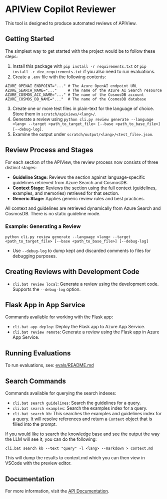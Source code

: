 # APIView Copilot Reviewer

This tool is designed to produce automated reviews of APIView.

## Getting Started

The simplest way to get started with the project would be to follow these steps:

1. Install this package with `pip install -r requirements.txt` or `pip install -r dev_requirements.txt` if you also need to run evaluations.
2. Create a `.env` file with the following contents:

```
AZURE_OPENAI_ENDPOINT="..." # The Azure OpenAI endpoint URL
AZURE_SEARCH_NAME="..."     # The name of the Azure AI Search resource
AZURE_COSMOS_ACC_NAME="..." # The name of the CosmosDB account
AZURE_COSMOS_DB_NAME="..."  # The name of the CosmosDB database
```

3. Create one or more test files in plain-text for the language of choice. Store them in `scratch/apiviews/<lang>/`.
4. Generate a review using `python cli.py review generate --language <lang> --target <path_to_target_file> [--base <path_to_base_file>] [--debug-log]`.
5. Examine the output under `scratch/output/<lang>/<test_file>.json`.

## Review Process and Stages

For each section of the APIView, the review process now consists of three distinct stages:

- **Guideline Stage:** Reviews the section against language-specific guidelines retrieved from Azure Search and CosmosDB.
- **Context Stage:** Reviews the section using the full context (guidelines, examples, and memories) retrieved for that section.
- **Generic Stage:** Applies generic review rules and best practices.

All context and guidelines are retrieved dynamically from Azure Search and CosmosDB. There is no static guideline mode.

### Example: Generating a Review

```
python cli.py review generate --language <lang> --target <path_to_target_file> [--base <path_to_base_file>] [--debug-log]
```

- Use `--debug-log` to dump kept and discarded comments to files for debugging purposes.

## Creating Reviews with Development Code

- `cli.bat review local`: Generate a review using the development code. Supports the `--debug-log` option.

## Flask App in App Service

Commands available for working with the Flask app:

- `cli.bat app deploy`: Deploy the Flask app to Azure App Service.
- `cli.bat review remote`: Generate a review using the Flask app in Azure App Service.

## Running Evaluations

To run evaluations, see: [evals/README.md](./evals/README.md)

## Search Commands

Commands available for querying the search indexes:

- `cli.bat search guidelines`: Search the guidelines for a query.
- `cli.bat search examples`: Search the examples index for a query.
- `cli.bat search kb`: This searches the examples and guidelines index for a query. It will resolve references and return a `Context` object that is filled into the prompt.

If you would like to search the knowledge base and see the output the way the LLM will see it, you can do the following:

`cli.bat search kb --text "query" -l <lang> --markdown > context.md`

This will dump the results to context.md which you can then view in VSCode with the preview editor.

## Documentation

For more information, visit the [API Documentation](https://apiviewuat.azurewebsites.net/swagger/index.html).
